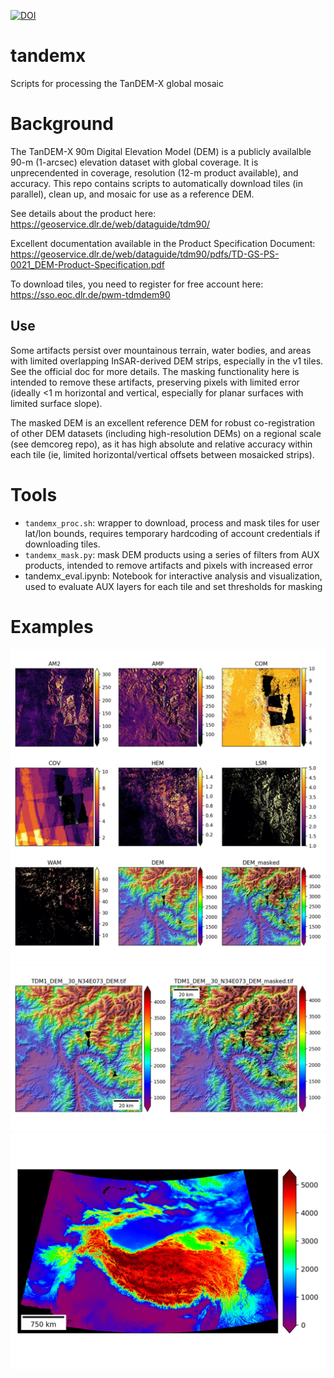 [![DOI](https://zenodo.org/badge/162760422.svg)](https://zenodo.org/badge/latestdoi/162760422)

# tandemx
Scripts for processing the TanDEM-X global mosaic

# Background
The TanDEM-X 90m Digital Elevation Model (DEM) is a publicly availalble 90-m (1-arcsec) elevation dataset with global coverage.  It is unprecendented in coverage, resolution (12-m product available), and accuracy.  This repo contains scripts to automatically download tiles (in parallel), clean up, and mosaic for use as a reference DEM.  

See details about the product here: https://geoservice.dlr.de/web/dataguide/tdm90/

Excellent documentation available in the Product Specification Document: https://geoservice.dlr.de/web/dataguide/tdm90/pdfs/TD-GS-PS-0021_DEM-Product-Specification.pdf

To download tiles, you need to register for free account here: https://sso.eoc.dlr.de/pwm-tdmdem90

## Use
Some artifacts persist over mountainous terrain, water bodies, and areas with limited overlapping InSAR-derived DEM strips, especially in the v1 tiles.  See the official doc for more details.  The masking functionality here is intended to remove these artifacts, preserving pixels with limited error (ideally <1 m horizontal and vertical, especially for planar surfaces with limited surface slope).

The masked DEM is an excellent reference DEM for robust co-registration of other DEM datasets (including high-resolution DEMs) on a regional scale (see demcoreg repo), as it has high absolute and relative accuracy within each tile (ie, limited horizontal/vertical offsets between mosaicked strips).  

# Tools
- `tandemx_proc.sh`: wrapper to download, process and mask tiles for user lat/lon bounds, requires temporary hardcoding of account credentials if downloading tiles.
- `tandemx_mask.py`: mask DEM products using a series of filters from AUX products, intended to remove artifacts and pixels with increased error
- tandemx_eval.ipynb: Notebook for interactive analysis and visualization, used to evaluate AUX layers for each tile and set thresholds for masking

# Examples

![Tile example](doc/tdm_aux_preview_sm.jpg?raw=true "AUX and DEM products for tile")
![Masking results](doc/tile_dem_vs_masked_sm.jpg?raw=true "DEM and DEM_masked")
![Mosaic](doc/tdm_hma_mos_sm.jpg?raw=true "High-mountain Asia mosaic")

